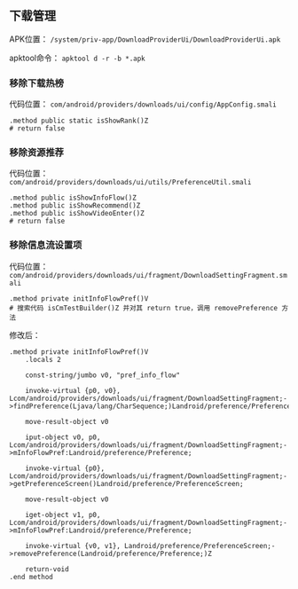 ## 下载管理
APK位置： `/system/priv-app/DownloadProviderUi/DownloadProviderUi.apk`

apktool命令： `apktool d -r -b *.apk`

### 移除下载热榜
代码位置： `com/android/providers/downloads/ui/config/AppConfig.smali`
```
.method public static isShowRank()Z
# return false
```

### 移除资源推荐
代码位置： `com/android/providers/downloads/ui/utils/PreferenceUtil.smali`
```
.method public isShowInfoFlow()Z
.method public isShowRecommend()Z
.method public isShowVideoEnter()Z
# return false
```

### 移除信息流设置项
代码位置： `com/android/providers/downloads/ui/fragment/DownloadSettingFragment.smali`
```
.method private initInfoFlowPref()V
# 搜索代码 isCmTestBuilder()Z 并对其 return true，调用 removePreference 方法
```

修改后：
```
.method private initInfoFlowPref()V
    .locals 2

    const-string/jumbo v0, "pref_info_flow"

    invoke-virtual {p0, v0}, Lcom/android/providers/downloads/ui/fragment/DownloadSettingFragment;->findPreference(Ljava/lang/CharSequence;)Landroid/preference/Preference;

    move-result-object v0

    iput-object v0, p0, Lcom/android/providers/downloads/ui/fragment/DownloadSettingFragment;->mInfoFlowPref:Landroid/preference/Preference;

    invoke-virtual {p0}, Lcom/android/providers/downloads/ui/fragment/DownloadSettingFragment;->getPreferenceScreen()Landroid/preference/PreferenceScreen;

    move-result-object v0

    iget-object v1, p0, Lcom/android/providers/downloads/ui/fragment/DownloadSettingFragment;->mInfoFlowPref:Landroid/preference/Preference;

    invoke-virtual {v0, v1}, Landroid/preference/PreferenceScreen;->removePreference(Landroid/preference/Preference;)Z

    return-void
.end method
```
